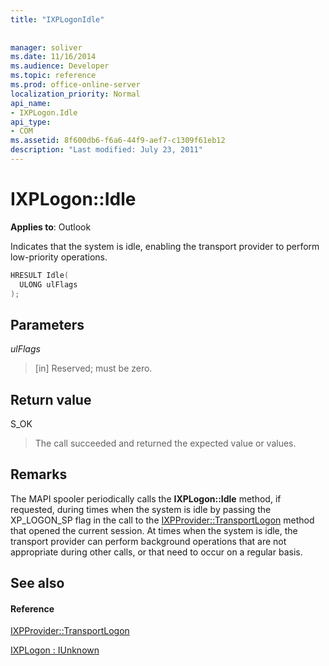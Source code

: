 ```yaml
---
title: "IXPLogonIdle"
 
 
manager: soliver
ms.date: 11/16/2014
ms.audience: Developer
ms.topic: reference
ms.prod: office-online-server
localization_priority: Normal
api_name:
- IXPLogon.Idle
api_type:
- COM
ms.assetid: 8f600db6-f6a6-44f9-aef7-c1309f61eb12
description: "Last modified: July 23, 2011"
---
```


# IXPLogon::Idle

  
  
**Applies to**: Outlook 
  
Indicates that the system is idle, enabling the transport provider to perform low-priority operations.
  
```cpp
HRESULT Idle(
  ULONG ulFlags
);
```

## Parameters

 _ulFlags_
  
> [in] Reserved; must be zero.
    
## Return value

S_OK 
  
> The call succeeded and returned the expected value or values.
    
## Remarks

The MAPI spooler periodically calls the **IXPLogon::Idle** method, if requested, during times when the system is idle by passing the XP_LOGON_SP flag in the call to the [IXPProvider::TransportLogon](ixpprovider-transportlogon.md) method that opened the current session. At times when the system is idle, the transport provider can perform background operations that are not appropriate during other calls, or that need to occur on a regular basis. 
  
## See also

#### Reference

[IXPProvider::TransportLogon](ixpprovider-transportlogon.md)
  
[IXPLogon : IUnknown](ixplogoniunknown.md)

